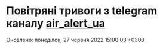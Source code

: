 # Повітряні тривоги з telegram каналу [air_alert_ua](https://t.me/air_alert_ua)

Оновлено:
понеділок, 27 червня 2022 15:00:03 +0300
